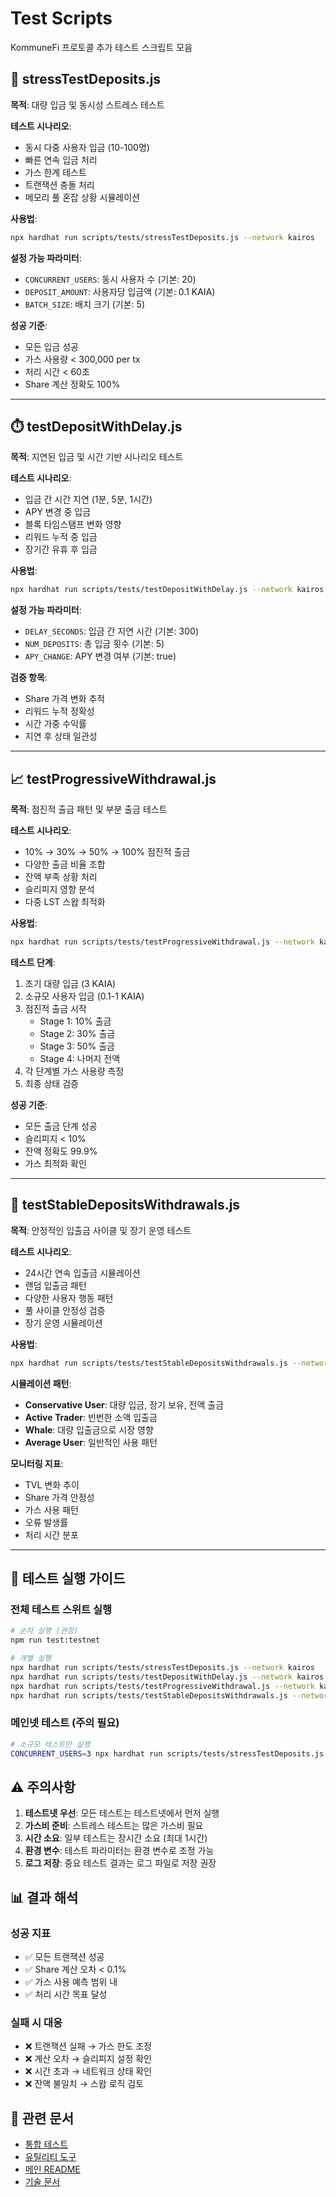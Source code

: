 # Test Scripts

KommuneFi 프로토콜 추가 테스트 스크립트 모음

## 🏃 stressTestDeposits.js

**목적**: 대량 입금 및 동시성 스트레스 테스트

**테스트 시나리오**:
- 동시 다중 사용자 입금 (10-100명)
- 빠른 연속 입금 처리
- 가스 한계 테스트
- 트랜잭션 충돌 처리
- 메모리 풀 혼잡 상황 시뮬레이션

**사용법**:
```bash
npx hardhat run scripts/tests/stressTestDeposits.js --network kairos
```

**설정 가능 파라미터**:
- `CONCURRENT_USERS`: 동시 사용자 수 (기본: 20)
- `DEPOSIT_AMOUNT`: 사용자당 입금액 (기본: 0.1 KAIA)
- `BATCH_SIZE`: 배치 크기 (기본: 5)

**성공 기준**:
- 모든 입금 성공
- 가스 사용량 < 300,000 per tx
- 처리 시간 < 60초
- Share 계산 정확도 100%

---

## ⏱️ testDepositWithDelay.js

**목적**: 지연된 입금 및 시간 기반 시나리오 테스트

**테스트 시나리오**:
- 입금 간 시간 지연 (1분, 5분, 1시간)
- APY 변경 중 입금
- 블록 타임스탬프 변화 영향
- 리워드 누적 중 입금
- 장기간 유휴 후 입금

**사용법**:
```bash
npx hardhat run scripts/tests/testDepositWithDelay.js --network kairos
```

**설정 가능 파라미터**:
- `DELAY_SECONDS`: 입금 간 지연 시간 (기본: 300)
- `NUM_DEPOSITS`: 총 입금 횟수 (기본: 5)
- `APY_CHANGE`: APY 변경 여부 (기본: true)

**검증 항목**:
- Share 가격 변화 추적
- 리워드 누적 정확성
- 시간 가중 수익률
- 지연 후 상태 일관성

---

## 📈 testProgressiveWithdrawal.js

**목적**: 점진적 출금 패턴 및 부분 출금 테스트

**테스트 시나리오**:
- 10% → 30% → 50% → 100% 점진적 출금
- 다양한 출금 비율 조합
- 잔액 부족 상황 처리
- 슬리피지 영향 분석
- 다중 LST 스왑 최적화

**사용법**:
```bash
npx hardhat run scripts/tests/testProgressiveWithdrawal.js --network kairos
```

**테스트 단계**:
1. 초기 대량 입금 (3 KAIA)
2. 소규모 사용자 입금 (0.1-1 KAIA)
3. 점진적 출금 시작
   - Stage 1: 10% 출금
   - Stage 2: 30% 출금
   - Stage 3: 50% 출금
   - Stage 4: 나머지 전액
4. 각 단계별 가스 사용량 측정
5. 최종 상태 검증

**성공 기준**:
- 모든 출금 단계 성공
- 슬리피지 < 10%
- 잔액 정확도 99.9%
- 가스 최적화 확인

---

## 🔄 testStableDepositsWithdrawals.js

**목적**: 안정적인 입출금 사이클 및 장기 운영 테스트

**테스트 시나리오**:
- 24시간 연속 입출금 시뮬레이션
- 랜덤 입출금 패턴
- 다양한 사용자 행동 패턴
- 풀 사이클 안정성 검증
- 장기 운영 시뮬레이션

**사용법**:
```bash
npx hardhat run scripts/tests/testStableDepositsWithdrawals.js --network kairos
```

**시뮬레이션 패턴**:
- **Conservative User**: 대량 입금, 장기 보유, 전액 출금
- **Active Trader**: 빈번한 소액 입출금
- **Whale**: 대량 입출금으로 시장 영향
- **Average User**: 일반적인 사용 패턴

**모니터링 지표**:
- TVL 변화 추이
- Share 가격 안정성
- 가스 사용 패턴
- 오류 발생률
- 처리 시간 분포

---

## 🎯 테스트 실행 가이드

### 전체 테스트 스위트 실행
```bash
# 순차 실행 (권장)
npm run test:testnet

# 개별 실행
npx hardhat run scripts/tests/stressTestDeposits.js --network kairos
npx hardhat run scripts/tests/testDepositWithDelay.js --network kairos
npx hardhat run scripts/tests/testProgressiveWithdrawal.js --network kairos
npx hardhat run scripts/tests/testStableDepositsWithdrawals.js --network kairos
```

### 메인넷 테스트 (주의 필요)
```bash
# 소규모 테스트만 실행
CONCURRENT_USERS=3 npx hardhat run scripts/tests/stressTestDeposits.js --network kaia
```

## ⚠️ 주의사항

1. **테스트넷 우선**: 모든 테스트는 테스트넷에서 먼저 실행
2. **가스비 준비**: 스트레스 테스트는 많은 가스비 필요
3. **시간 소요**: 일부 테스트는 장시간 소요 (최대 1시간)
4. **환경 변수**: 테스트 파라미터는 환경 변수로 조정 가능
5. **로그 저장**: 중요 테스트 결과는 로그 파일로 저장 권장

## 📊 결과 해석

### 성공 지표
- ✅ 모든 트랜잭션 성공
- ✅ Share 계산 오차 < 0.1%
- ✅ 가스 사용 예측 범위 내
- ✅ 처리 시간 목표 달성

### 실패 시 대응
- ❌ 트랜잭션 실패 → 가스 한도 조정
- ❌ 계산 오차 → 슬리피지 설정 확인
- ❌ 시간 초과 → 네트워크 상태 확인
- ❌ 잔액 불일치 → 스왑 로직 검토

## 🔗 관련 문서

- [통합 테스트](../testIntegrated.js)
- [유틸리티 도구](../utils/README.md)
- [메인 README](../../README.md)
- [기술 문서](../../CLAUDE.md)